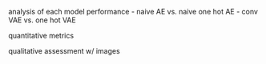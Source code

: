 analysis of each model performance
     - naive AE vs. naive one hot AE
     - conv VAE vs. one hot VAE

quantitative metrics

qualitative assessment w/ images
 
